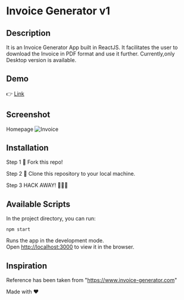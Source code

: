 # Invoice Generator v1

## Description

It is an Invoice Generator App built in ReactJS. It facilitates the user to download the Invoice in PDF format and use it further. Currently,only Desktop version is available.

## Demo

👉 [Link](https://dynamic-stardust-6d7101.netlify.app/)

## Screenshot

Homepage
![Invoice](https://user-images.githubusercontent.com/4997491/212185057-17451368-8226-4bb5-9aca-f39b9fc6bfe7.PNG)


## Installation

Step 1
🍴 Fork this repo!

Step 2
👯 Clone this repository to your local machine.

Step 3
HACK AWAY! 🔨🔨🔨

## Available Scripts

In the project directory, you can run:

`npm start`

Runs the app in the development mode.<br />
Open [http://localhost:3000](http://localhost:3000) to view it in the browser.

## Inspiration

Reference has been taken from "https://www.invoice-generator.com"

Made with ❤
